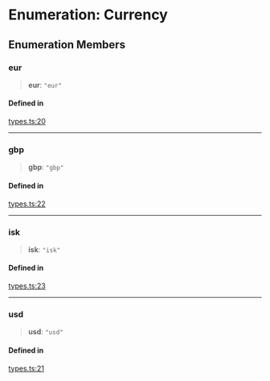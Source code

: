 # Enumeration: Currency

## Enumeration Members

### eur

> **eur**: `"eur"`

#### Defined in

[types.ts:20](https://github.com/monerium/js-monorepo/blob/main/packages/sdk/src/types.ts#L20)

***

### gbp

> **gbp**: `"gbp"`

#### Defined in

[types.ts:22](https://github.com/monerium/js-monorepo/blob/main/packages/sdk/src/types.ts#L22)

***

### isk

> **isk**: `"isk"`

#### Defined in

[types.ts:23](https://github.com/monerium/js-monorepo/blob/main/packages/sdk/src/types.ts#L23)

***

### usd

> **usd**: `"usd"`

#### Defined in

[types.ts:21](https://github.com/monerium/js-monorepo/blob/main/packages/sdk/src/types.ts#L21)
